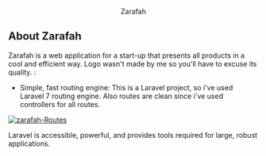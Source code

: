<p align="center">Zarafah</p>

## About Zarafah

Zarafah is a web application for a start-up that presents all products in a cool and efficient way. Logo wasn't made by me so you'll have to excuse its quality. :

-   Simple, fast routing engine: This is a Laravel project, so i've used Laravel 7 routing engine. Also routes are clean since i've used controllers for all routes.

<a href="https://ibb.co/vV1L9QS"><img src="https://i.ibb.co/Fm68p0F/zarafah-Routes.jpg" alt="zarafah-Routes" border="0"></a>

Laravel is accessible, powerful, and provides tools required for large, robust applications.
